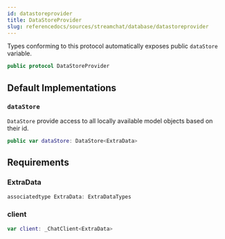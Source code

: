 ```yaml
---
id: datastoreprovider 
title: DataStoreProvider
slug: referencedocs/sources/streamchat/database/datastoreprovider
---
```


Types conforming to this protocol automatically exposes public `dataStore` variable.

``` swift
public protocol DataStoreProvider 
```

## Default Implementations

### `dataStore`

`DataStore` provide access to all locally available model objects based on their id.

``` swift
public var dataStore: DataStore<ExtraData> 
```

## Requirements

### ExtraData

``` swift
associatedtype ExtraData: ExtraDataTypes
```

### client

``` swift
var client: _ChatClient<ExtraData> 
```
